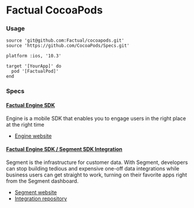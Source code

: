 # Factual CocoaPods

### Usage

```
source 'git@github.com:Factual/cocoapods.git'
source 'https://github.com/CocoaPods/Specs.git'

platform :ios, '10.3'

target '[YourApp]' do
  pod '[FactualPod]'
end
```

### Specs

#### [Factual Engine SDK](https://github.com/Factual/cocoapods/tree/master/Specs/FactualEngineSDK)

Engine is a mobile SDK that enables you to engage users in the right place at the right time

- [Engine website](http://www.factual.com/products/engine)

#### [Factual Engine SDK / Segment SDK Integration](https://github.com/Factual/cocoapods/tree/master/Specs/SegmentAnalyticsFactualEngine)

Segment is the infrastructure for customer data. With Segment, developers can stop building tedious and expensive one-off data integrations while business users can get straight to work, turning on their favorite apps right from the Segment dashboard.

- [Segment website](https://segment.com)
- [Integration repository](https://github.com/Factual/segment-analytics-factual-engine-ios)
